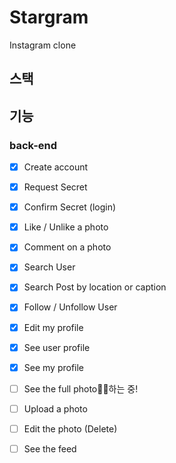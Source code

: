 # Stargram
Instagram clone 

## 스택

## 기능

### back-end
- [x] Create account
- [x] Request Secret
- [x] Confirm Secret (login) 
- [x] Like / Unlike a photo
- [x] Comment on a photo 
- [x] Search User 
- [x] Search Post by location or caption
- [x] Follow / Unfollow User
- [x] Edit my profile 
- [x] See user profile 
- [x] See my profile 
- [ ] See the full photo💪🏻하는 중!
- [ ] Upload a photo
- [ ] Edit the photo (Delete)
- [ ] See the feed

